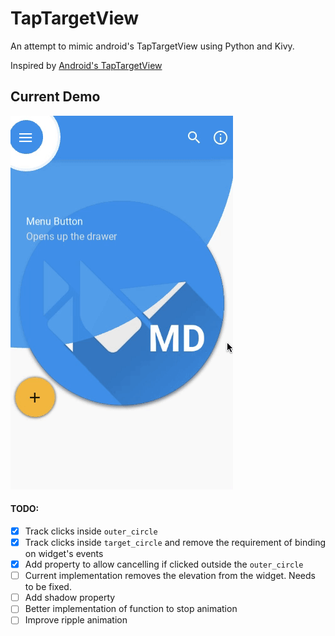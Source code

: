 # TapTargetView
An attempt to mimic android's TapTargetView using Python and Kivy.

Inspired by [Android's TapTargetView](https://github.com/KeepSafe/TapTargetView)

## Current Demo
![TapTargetView demo](demo/ttv_demo_2.gif)

#### TODO:
* [x] Track clicks inside `outer_circle`
* [x] Track clicks inside `target_circle` and remove the requirement of binding on widget's events
* [x] Add property to allow cancelling if clicked outside the `outer_circle`
* [ ] Current implementation removes the elevation from the widget. Needs to be fixed.
* [ ] Add shadow property
* [ ] Better implementation of function to stop animation
* [ ] Improve ripple animation
